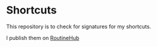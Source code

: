 # Shortcuts

This repository is to check for signatures for my shortcuts.

I publish them on [RoutineHub](https://routinehub.co/user/TheCoolGuy)

